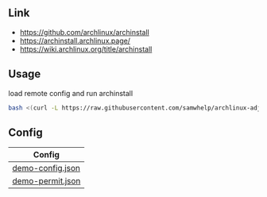 

## Link

* https://github.com/archlinux/archinstall
* https://archinstall.archlinux.page/
* https://wiki.archlinux.org/title/archinstall


## Usage

load remote config and run archinstall

``` sh
bash <(curl -L https://raw.githubusercontent.com/samwhelp/archlinux-adjustment/main/sample/archinstall/profile/locale/zh_tw/bspwm/start-remote.sh)
```


## Config

| Config |
| ------ |
| [demo-config.json](demo-config.json) |
| [demo-permit.json](demo-permit.json) |
